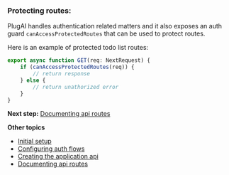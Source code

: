 ### Protecting routes:
PlugAI handles authentication related matters and it also exposes an auth guard ```canAccessProtectedRoutes``` that can be used to protect routes.

Here is an example of protected todo list routes: 
```typescript
export async function GET(req: NextRequest) {
    if (canAccessProtectedRoutes(req)) {
        // return response
    } else {
        // return unathorized error
    }
}
```

**Next step:** <a href="./documenting-api-routes.md" target="_blank">Documenting api routes</a>

**Other topics**
 - <a href="./initial-setup.md" target="_blank">Initial setup</a>
 - <a href="./auth-flows.md" target="_blank">Configuring auth flows</a>
 - <a href="./creating-api.md" target="_blank">Creating the application api</a>
 - <a href="./documenting-api-routes.md" target="_blank">Documenting api routes</a>